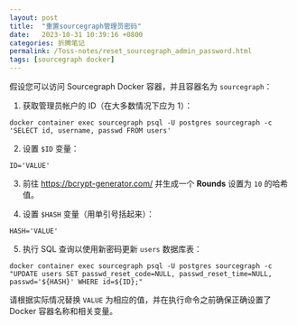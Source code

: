 ```yaml
---
layout: post
title:  "重置sourcegraph管理员密码"
date:   2023-10-31 10:39:16 +0800
categories: 折腾笔记
permalink: /Toss-notes/reset_sourcegraph_admin_password.html
tags: [sourcegraph docker]
---
```


假设您可以访问 Sourcegraph Docker 容器，并且容器名为 `sourcegraph`：

1. 获取管理员帐户的 ID（在大多数情况下应为 1）：

```
docker container exec sourcegraph psql -U postgres sourcegraph -c 'SELECT id, username, passwd FROM users'
```

2. 设置 `$ID` 变量：

```
ID='VALUE'
```

3. 前往  <https://bcrypt-generator.com/> 并生成一个 **Rounds** 设置为 `10` 的哈希值。

4. 设置 `$HASH` 变量（用单引号括起来）：

```
HASH='VALUE'
```

5. 执行 SQL 查询以使用新密码更新 `users` 数据库表：

```
docker container exec sourcegraph psql -U postgres sourcegraph -c "UPDATE users SET passwd_reset_code=NULL, passwd_reset_time=NULL, passwd='${HASH}' WHERE id=${ID};"
```

请根据实际情况替换 `VALUE` 为相应的值，并在执行命令之前确保正确设置了 Docker 容器名称和相关变量。